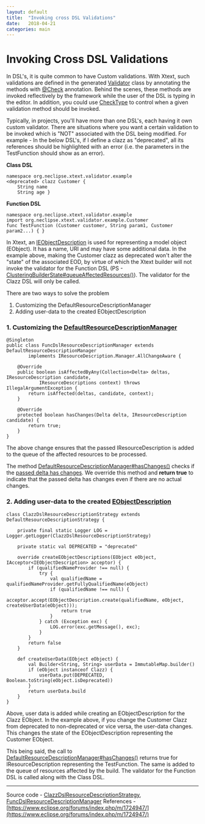 ```yaml
---
layout: default
title:  "Invoking cross DSL Validations"
date:   2018-04-21
categories: main
---
```


# Invoking Cross DSL Validations

In DSL's, it is quite common to have Custom validations. With Xtext, such validations are defined in the generated [Validator](https://github.com/nbhusare/Xtext-sandbox/blob/master/org.neclipse.xtext.validator.example.clazzdsl/src/org/neclipse/xtext/validator/example/clazzdsl/validation/ClazzDslValidator.xtend) class by annotating the methods with [@Check](http://download.eclipse.org/modeling/tmf/xtext/javadoc/2.9/org/eclipse/xtext/validation/Check.html) annotation. Behind the scenes, these methods are invoked reflectively by the framework while the user of the DSL is typing in the editor. In addition, you could use [CheckType](http://download.eclipse.org/modeling/tmf/xtext/javadoc/2.9/org/eclipse/xtext/validation/CheckType.html) to control when a given validation method should be invoked.

Typically, in projects, you'll have more than one DSL's, each having it own custom validator. There are situations where you want a certain validation to be invoked which is "NOT" associated with the DSL being modified. For example - In the below DSL's, if I define a clazz as "deprecated", all its references should be highlighted with an error (i.e. the parameters in the TestFunction should show as an error).

**Class DSL**
```
namespace org.neclipse.xtext.validator.example
<deprecated> clazz Customer {  
    String name 
    String age }  
```

**Function DSL**
```
namespace org.neclipse.xtext.validator.example
import org.neclipse.xtext.validator.example.Customer
func TestFunction (Customer customer, String param1, Customer param2...) { } 
```

In Xtext, an [IEObjectDescription](http://download.eclipse.org/modeling/tmf/xtext/javadoc/2.9/org/eclipse/xtext/resource/IEObjectDescription.html) is used for representing a model object (EObject). It has a name, URI and may have some additional data. In the example above, making the Customer clazz as deprecated won't alter the "state" of the associated EOD, by virtue of which the Xtext builder will not invoke the validator for the Function DSL (PS - [ClusteringBuilderState#queueAffectedResources()](https://github.com/eclipse/xtext-eclipse/blob/master/org.eclipse.xtext.builder/src/org/eclipse/xtext/builder/clustering/ClusteringBuilderState.java)). The validator for the Clazz DSL will only be called.

There are two ways to solve the problem

1. Customizing the DefaultResourceDescriptionManager
2. Adding user-data to the created EObjectDescription 

### 1. Customizing the [DefaultResourceDescriptionManager](http://download.eclipse.org/modeling/tmf/xtext/javadoc/2.9/org/eclipse/xtext/resource/impl/DefaultResourceDescriptionManager.html#hasChanges(org.eclipse.xtext.resource.IResourceDescription.Delta,%20org.eclipse.xtext.resource.IResourceDescription))

```
@Singleton
public class FuncDslResourceDescriptionManager extends DefaultResourceDescriptionManager
        implements IResourceDescription.Manager.AllChangeAware {

    @Override
    public boolean isAffectedByAny(Collection<Delta> deltas, IResourceDescription candidate,
            IResourceDescriptions context) throws IllegalArgumentException {
        return isAffected(deltas, candidate, context);
    }

    @Override
    protected boolean hasChanges(Delta delta, IResourceDescription candidate) {
        return true;
    }
}
```
The above change ensures that the passed IResourceDescription is added to the queue of the affected resources to be processed.

The method [DefaultResourceDescriptionManager#hasChanges()](http://download.eclipse.org/modeling/tmf/xtext/javadoc/2.9/org/eclipse/xtext/resource/impl/DefaultResourceDescriptionManager.html#hasChanges(org.eclipse.xtext.resource.IResourceDescription.Delta,%20org.eclipse.xtext.resource.IResourceDescription)) checks if the [passed delta has changes](http://download.eclipse.org/modeling/tmf/xtext/javadoc/2.9/org/eclipse/xtext/resource/IResourceDescription.Delta.html#haveEObjectDescriptionsChanged()). We override this method and **return true** to indicate that the passed delta has changes even if there are no actual changes.  

### 2. Adding user-data to the created [EObjectDescription](http://download.eclipse.org/modeling/tmf/xtext/javadoc/2.9/org/eclipse/xtext/resource/IEObjectDescription.html)

```
class ClazzDslResourceDescriptionStrategy extends DefaultResourceDescriptionStrategy {

    private final static Logger LOG = Logger.getLogger(ClazzDslResourceDescriptionStrategy)

    private static val DEPRECATED = "deprecated"

    override createEObjectDescriptions(EObject eObject, IAcceptor<IEObjectDescription> acceptor) {
        if (qualifiedNameProvider !== null) {
            try {
                val qualifiedName = qualifiedNameProvider.getFullyQualifiedName(eObject)
                if (qualifiedName !== null) {
                    acceptor.accept(EObjectDescription.create(qualifiedName, eObject, createUserData(eObject)));
                    return true
                }
            } catch (Exception exc) {
                LOG.error(exc.getMessage(), exc);
            }
        }
        return false
    }

    def createUserData(EObject eObject) {
        val Builder<String, String> userData = ImmutableMap.builder()
        if (eObject instanceof Clazz) {
            userData.put(DEPRECATED, Boolean.toString(eObject.isDeprecated))
        }
        return userData.build
    }
}
```

Above, user data is added while creating an EObjectDescription for the Clazz EObject. In the example above, if you change the Customer Clazz from deprecated to non-deprecated or vice versa, the user-data changes. This changes the state of the EObjectDescription representing the Customer EObject.

This being said, the call to [DefaultResourceDescriptionManager#hasChanges()](http://download.eclipse.org/modeling/tmf/xtext/javadoc/2.9/org/eclipse/xtext/resource/impl/DefaultResourceDescriptionManager.html#hasChanges(org.eclipse.xtext.resource.IResourceDescription.Delta,%20org.eclipse.xtext.resource.IResourceDescription)) returns true for IResourceDescription representing the TestFunction. The same is added to the queue of resources affected by the build. The validator for the Function DSL is called along with the Class DSL.

---
Source code - [ClazzDslResourceDescriptionStrategy](https://github.com/nbhusare/Xtext-sandbox/blob/master/org.neclipse.xtext.validator.example.clazzdsl/src/org/neclipse/xtext/validator/example/clazzdsl/descriptions/ClazzDslResourceDescriptionStrategy.xtend), [FuncDslResourceDescriptionManager](https://github.com/nbhusare/Xtext-sandbox/blob/master/org.neclipse.xtext.validator.example.funcdsl/src/org/neclipse/xtext/validator/example/funcdsl/descriptions/FuncDslResourceDescriptionManager.java)
References - [https://www.eclipse.org/forums/index.php/m/1724947/](https://www.eclipse.org/forums/index.php/m/1724947/)